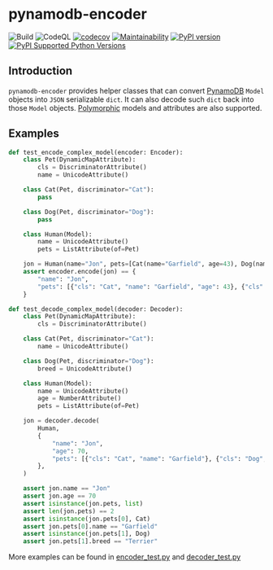# pynamodb-encoder
![Build](https://github.com/lyang/pynamodb-encoder/actions/workflows/build.yml/badge.svg) ![CodeQL](https://github.com/lyang/pynamodb-encoder/actions/workflows/codeql-analysis.yml/badge.svg) [![codecov](https://codecov.io/gh/lyang/pynamodb-encoder/branch/main/graph/badge.svg?token=P51YVL86N8)](https://codecov.io/gh/lyang/pynamodb-encoder) [![Maintainability](https://api.codeclimate.com/v1/badges/1e5c3b615dedb2bffb0c/maintainability)](https://codeclimate.com/github/lyang/pynamodb-encoder/maintainability) [![PyPI version](https://badge.fury.io/py/pynamodb-encoder.svg)](https://badge.fury.io/py/pynamodb-encoder)
[![PyPI Supported Python Versions](https://img.shields.io/pypi/pyversions/pynamodb-encoder.svg)](https://pypi.python.org/pypi/pynamodb-encoder/)

## Introduction
`pynamodb-encoder` provides helper classes that can convert [PynamoDB](https://github.com/pynamodb/PynamoDB) `Model` objects into `JSON` serializable `dict`. It can also decode such `dict` back into those `Model` objects. [Polymorphic](https://pynamodb.readthedocs.io/en/latest/polymorphism.html) models and attributes are also supported.

## Examples
```python
def test_encode_complex_model(encoder: Encoder):
    class Pet(DynamicMapAttribute):
        cls = DiscriminatorAttribute()
        name = UnicodeAttribute()

    class Cat(Pet, discriminator="Cat"):
        pass

    class Dog(Pet, discriminator="Dog"):
        pass

    class Human(Model):
        name = UnicodeAttribute()
        pets = ListAttribute(of=Pet)

    jon = Human(name="Jon", pets=[Cat(name="Garfield", age=43), Dog(name="Odie")])
    assert encoder.encode(jon) == {
        "name": "Jon",
        "pets": [{"cls": "Cat", "name": "Garfield", "age": 43}, {"cls": "Dog", "name": "Odie"}],
    }

def test_decode_complex_model(decoder: Decoder):
    class Pet(DynamicMapAttribute):
        cls = DiscriminatorAttribute()

    class Cat(Pet, discriminator="Cat"):
        name = UnicodeAttribute()

    class Dog(Pet, discriminator="Dog"):
        breed = UnicodeAttribute()

    class Human(Model):
        name = UnicodeAttribute()
        age = NumberAttribute()
        pets = ListAttribute(of=Pet)

    jon = decoder.decode(
        Human,
        {
            "name": "Jon",
            "age": 70,
            "pets": [{"cls": "Cat", "name": "Garfield"}, {"cls": "Dog", "breed": "Terrier"}],
        },
    )

    assert jon.name == "Jon"
    assert jon.age == 70
    assert isinstance(jon.pets, list)
    assert len(jon.pets) == 2
    assert isinstance(jon.pets[0], Cat)
    assert jon.pets[0].name == "Garfield"
    assert isinstance(jon.pets[1], Dog)
    assert jon.pets[1].breed == "Terrier"
```

More examples can be found in [encoder_test.py](tests/encoder_test.py) and [decoder_test.py](tests/decoder_test.py)
